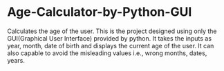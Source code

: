 # Age-Calculator-by-Python-GUI
Calculates the age of the user.
This is the project designed using only the GUI(Graphical User Interface) provided by python. It takes the inputs as year, month, date of birth and displays the current age of the user. It can also capable to avoid the misleading values i.e., wrong months, dates, years.
